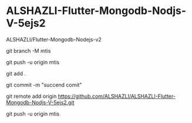 # ALSHAZLI-Flutter-Mongodb-Nodjs-V-5ejs2
ALSHAZLI/Flutter-Mongodb-Nodejs-v2

git branch -M mtis


git push -u origin mtis


git add .


git commit -m "succend comit"


git remote add origin https://github.com/ALSHAZLI/ALSHAZLI-Flutter-Mongodb-Nodjs-V-5ejs2.git


git push -u origin mtis



